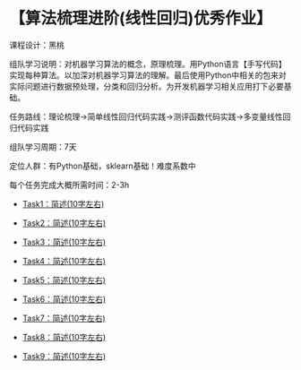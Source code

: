 # 【算法梳理进阶(线性回归)优秀作业】

课程设计：黑桃 

组队学习说明：对机器学习算法的概念，原理梳理。用Python语言【手写代码】实现每种算法。以加深对机器学习算法的理解。最后使用Python中相关的包来对实际问题进行数据预处理，分类和回归分析。为开发机器学习相关应用打下必要基础。

任务路线：理论梳理->简单线性回归代码实践->测评函数代码实践->多变量线性回归代码实践

组队学习周期：7天

定位人群：有Python基础，sklearn基础！难度系数中

每个任务完成大概所需时间：2-3h

* [Task1：简述(10字左右)]()
 
* [Task2：简述(10字左右)]()
 
* [Task3：简述(10字左右)]()
 
* [Task4：简述(10字左右)]()

* [Task5：简述(10字左右)]()

* [Task6：简述(10字左右)]()
       
* [Task7：简述(10字左右)]()

* [Task8：简述(10字左右)]()

* [Task9：简述(10字左右)]()    